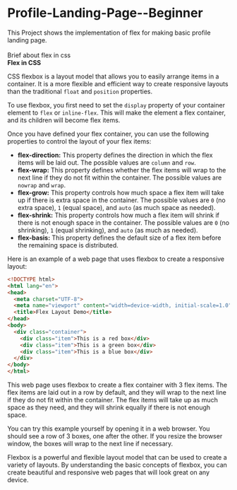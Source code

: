 # Profile-Landing-Page--Beginner
This Project shows the implementation of flex for making basic profile landing page.<br><br>
Brief about flex in css <br>
**Flex in CSS**

CSS flexbox is a layout model that allows you to easily arrange items in a container. It is a more flexible and efficient way to create responsive layouts than the traditional `float` and `position` properties.

To use flexbox, you first need to set the `display` property of your container element to `flex` or `inline-flex`. This will make the element a flex container, and its children will become flex items.

Once you have defined your flex container, you can use the following properties to control the layout of your flex items:

* **flex-direction:** This property defines the direction in which the flex items will be laid out. The possible values are `column` and `row`.
* **flex-wrap:** This property defines whether the flex items will wrap to the next line if they do not fit within the container. The possible values are `nowrap` and `wrap`.
* **flex-grow:** This property controls how much space a flex item will take up if there is extra space in the container. The possible values are `0` (no extra space), `1` (equal space), and `auto` (as much space as needed).
* **flex-shrink:** This property controls how much a flex item will shrink if there is not enough space in the container. The possible values are `0` (no shrinking), `1` (equal shrinking), and `auto` (as much as needed).
* **flex-basis:** This property defines the default size of a flex item before the remaining space is distributed.

Here is an example of a web page that uses flexbox to create a responsive layout:

```html
<!DOCTYPE html>
<html lang="en">
<head>
  <meta charset="UTF-8">
  <meta name="viewport" content="width=device-width, initial-scale=1.0">
  <title>Flex Layout Demo</title>
</head>
<body>
  <div class="container">
    <div class="item">This is a red box</div>
    <div class="item">This is a green box</div>
    <div class="item">This is a blue box</div>
  </div>
</body>
</html>
```

This web page uses flexbox to create a flex container with 3 flex items. The flex items are laid out in a row by default, and they will wrap to the next line if they do not fit within the container. The flex items will take up as much space as they need, and they will shrink equally if there is not enough space.

You can try this example yourself by opening it in a web browser. You should see a row of 3 boxes, one after the other. If you resize the browser window, the boxes will wrap to the next line if necessary.

Flexbox is a powerful and flexible layout model that can be used to create a variety of layouts. By understanding the basic concepts of flexbox, you can create beautiful and responsive web pages that will look great on any device.
